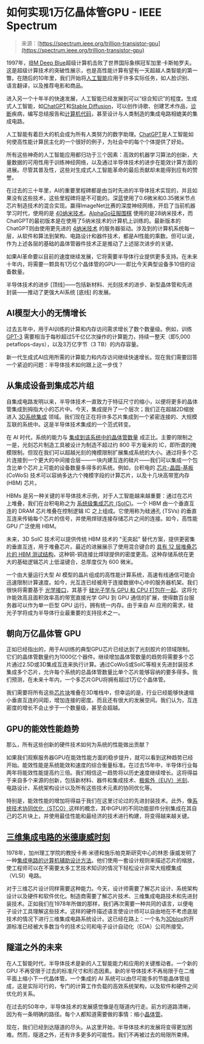 <!--yml

category: 未分类

date: 2024-05-29 12:44:52

-->

# 如何实现1万亿晶体管GPU - IEEE Spectrum

> 来源：[https://spectrum.ieee.org/trillion-transistor-gpu](https://spectrum.ieee.org/trillion-transistor-gpu)

1997年，[IBM Deep Blue](https://www.ibm.com/history/deep-blue)超级计算机击败了世界国际象棋冠军加里·卡斯帕罗夫。这是超级计算技术的突破性展示，也是高性能计算有望有一天超越人类智能的第一瞥。在随后的10年里，我们开始将[人工智能](https://spectrum.ieee.org/topic/artificial-intelligence/)应用于许多实际任务，如人脸识别、语言翻译，以及推荐电影和商品。

进入另一个十年半的快速发展，人工智能已经发展到可以“综合知识”的程度。生成式人工智能，如[ChatGPT](https://spectrum.ieee.org/tag/chatgpt)和[Stable Diffusion](https://spectrum.ieee.org/tag/stable-diffusion)，可以创作诗歌、创建艺术作品，[诊断](https://spectrum.ieee.org/chatgpt-medical-exam)疾病，编写总结报告和[计算机代码](https://github.com/features/copilot)，甚至设计与人类制造的集成电路相媲美的集成电路。

人工智能有着巨大的机会成为所有人类努力的数字助理。[ChatGPT](https://spectrum.ieee.org/tag/chatgpt)是人工智能如何使高性能计算民主化的一个很好的例子，为社会中的每个个体提供了好处。

所有这些神奇的人工智能应用都归功于三个因素：高效的机器学习算法的创新，大量数据的可用性用于训练神经网络，以及通过半导体技术的进步在能效计算方面的进展。尽管其普及性，这些对生成式人工智能革命的最后贡献却未能得到应有的赞誉。

在过去的三十年里，AI的重要里程碑都是由当时先进的半导体技术实现的，并且如果没有这些技术，这些里程碑将是不可能的。深蓝使用了0.6微米和0.35微米节点芯片制造技术的混合实现。赢得ImageNet比赛的深度神经网络，开启了当前机器学习时代，使用的是 [40纳米技术](https://www.techpowerup.com/gpu-specs/geforce-gtx-580.c270)。[AlphaGo征服围棋](https://spectrum.ieee.org/alphago-wins-match-against-top-go-player) 使用的是28纳米技术，而ChatGPT的最初版本是在使用了5纳米技术的计算机上训练的。最新版本的ChatGPT则由使用更先进的 [4纳米技术](https://www.tsmc.com/english/dedicatedFoundry/technology/logic/l_5nm) 的服务器驱动。涉及到的计算机系统每一层，从软件和算法到架构、电路设计和器件技术，都是AI性能的乘数。但可以说，作为上述各层的基础的晶体管器件技术正是推动了上述层次进步的关键。

如果AI革命要以目前的速度继续发展，它将需要半导体行业提供更多支持。在未来十年内，将需要一颗具有1万亿个晶体管的GPU——即比今天典型设备多10倍的设备数量。

半导体技术的进步 [顶线]——包括新材料、光刻技术的进步、新型晶体管和先进封装——推动了更强大AI系统 [底线] 的发展。

## AI模型大小的无情增长

过去五年中，用于AI训练的计算和内存访问需求增长了数个数量级。例如，训练 [GPT-3](https://spectrum.ieee.org/tag/gpt-3) 需要相当于每秒超过5千亿亿次操作的计算能力，持续一整天（即5,000 petaflops-days），以及3万亿字节（3 TB）的内存容量。

新一代生成式AI应用所需的计算能力和内存访问继续快速增长。现在我们需要回答一个紧迫的问题：半导体技术如何跟上这一步伐？

## 从集成设备到集成芯片组

自集成电路发明以来，半导体技术一直致力于特征尺寸的缩小，以便将更多的晶体管集成到拇指大小的芯片中。今天，集成提升了一个层次；我们正在超越2D缩放进入 [3D系统集成](https://spectrum.ieee.org/tag/3d-integration) 领域。我们现在正在将许多芯片集成到一个紧密连接的、大规模互联的系统中。这是半导体技术集成的一个范式转变。

在 AI 时代，系统的能力与 [集成到该系统中的晶体管数量](https://ieeexplore.ieee.org/stamp/stamp.jsp?arnumber=9063714) 成正比。主要的限制之一是，光刻芯片制造工具被设计为制造不超过约 800 平方毫米的 IC，即所谓的掩模限制。但现在我们可以超越光刻的掩模限制扩展集成系统的大小。通过将多个芯片连接到一个更大的中间接合层——一块内建互连的硅片——我们可以集成一个包含比单个芯片上可能的设备数量多得多的系统。例如，台积电的 [芯片-晶圆-基板](https://ieeexplore.ieee.org/document/9501649) (CoWoS) 技术可以容纳多达六个掩模字段的计算芯片，以及十几块高带宽内存 (HBM) 芯片。

HBMs 是另一种关键的半导体技术示例，对于人工智能越来越重要：通过在芯片上堆叠，我们在台积电称之为 [系统级集成芯片 (SoIC)](https://ieeexplore.ieee.org/document/8811194)。一个 HBM 由一个垂直互连的 DRAM 芯片堆叠在控制逻辑 IC 之上组成。它使用称为硅通孔 (TSVs) 的垂直互连来传输每个芯片的信号，并使用焊球连接存储芯片之间的连接。如今，高性能 GPU 广泛使用 HBM。

未来，3D SoIC 技术可以提供传统 HBM 技术的 "无突起" 替代方案，提供更密集的垂直互连，用于堆叠芯片。最近的进展展示了使用混合键合的 [具有 12 层堆叠芯片的 HBM 测试结构](https://ieeexplore.ieee.org/document/9265044)，这种铜-铜连接比焊球提供的密度更高。这种存储系统在更大的基础逻辑芯片上低温键合，总厚度仅为 600 微米。

一个由大量运行大型 AI 模型的晶片组成的高性能计算系统，高速有线通信可能会迅速限制计算速度。如今，光互连已经被用于连接数据中心中的服务器机架。我们很快将需要基于 [光学接口](https://ieeexplore.ieee.org/document/10195595)，其基于 [硅光子学与 GPU 和 CPU 打包在一起](https://spectrum.ieee.org/optical-interconnects)。这将允许能效高且面积效率高的带宽直接光学 GPU 到 GPU 通信的扩展，使得数百台服务器可以作为单一巨型 GPU 运行，拥有统一内存。由于来自 AI 应用的需求，硅光子学将成为半导体行业最重要的支持技术之一。

## 朝向万亿晶体管 GPU

正如已经指出的，用于AI训练的典型GPU芯片已经达到了光刻胶片的领域限制。它们的晶体管数量约为1000亿个器件。继续增加晶体管数量的趋势将需要多个芯片通过2.5D或3D集成互连来执行计算。通过CoWoS或SoIC等相关先进封装技术集成多个芯片，允许每个系统的总晶体管数量比单个芯片能够容纳的要多得多。我们预测，在未来十年内，一个多芯片GPU将拥有超过1万亿个晶体管。

我们需要将所有这些[芯片块](https://spectrum.ieee.org/tag/chiplets)堆叠在3D堆栈中，但幸运的是，行业已经能够快速缩小垂直互连的间距，增加连接的密度。而且还有很大的发展空间。我们认为，互连密度的增长不会止步于一个数量级，甚至会超越。

## GPU的能效性能趋势

那么，所有这些创新的硬件技术如何为系统的性能做出贡献？

如果我们观察服务器GPU在能效性能方面的稳步提升，就可以看到这种趋势已经开始。能效性能是系统能效和速度的综合衡量标准。在过去15年中，半导体行业每两年将能效性能提高约三倍。我们相信这一趋势将以历史速度继续增长。这将得益于来自多个来源的创新，包括新材料、器件和集成技术、[极紫外（EUV）光刻](https://spectrum.ieee.org/high-na-euv)、电路设计、系统架构设计以及所有这些技术元素的协同优化等。

特别是，能效性能的增加将得益于我们在这里讨论过的先进封装技术。此外，像[系统技术协同优化（STCO）](https://spectrum.ieee.org/stco-system-technology-cooptimization)这样的概念，其中GPU的不同功能部件分别集成在其自己的芯片块上，并使用最佳性能和最经济的技术进行构建，将变得越来越关键。

## [三维集成电路的米德康威时刻](https://spectrum.ieee.org/tag/chiplets)

1978年，加州理工学院的教授卡弗·米德和施乐帕克斯研究中心的林恩·康威发明了一种[集成电路的计算机辅助设计方法](https://ai.eecs.umich.edu/people/conway/VLSI/VLSIText/PP-V2/V2.pdf)。他们使用一套设计规则来描述芯片的缩放，使工程师可以在不需要太多工艺技术知识的情况下轻松设计非常大规模集成（VLSI）电路。

对于三维芯片设计同样需要这种能力。今天，设计师需要了解芯片设计、系统架构设计以及硬件和软件优化。制造商需要了解芯片技术、三维集成电路技术和先进封装技术。正如我们在1978年所做的那样，我们再次需要一种共同的语言，以便电子设计工具理解这些技术。这样的硬件描述语言使设计师可以自由地在不考虑底层技术的情况下进行三维集成电路系统设计。这已经在路上：一个名为[3Dblox](https://3dblox.org/)的开源标准已经被大多数当今的技术公司和电子设计自动化（EDA）公司所接受。

## 隧道之外的未来

在人工智能时代，半导体技术是新的人工智能能力和应用的关键推动者。一个新的 GPU 不再受限于过去的标准尺寸和形态因素。新的半导体技术不再局限于在二维平面上缩小下一代晶体管。一个集成的 AI 系统可以由尽可能多的节能晶体管组成，这是实际可行的，专门的计算工作负载的高效系统架构，以及软件和硬件之间优化的关系。

在过去的50年中，半导体技术的发展感觉像是在隧道内行走。前方的道路清晰，因为有一条明确的路径。每个人都知道需要做的事情：缩小[晶体管](https://spectrum.ieee.org/tag/transistor)。

现在，我们已经到达隧道的尽头。从这里开始，半导体技术的发展将变得更加困难。然而，隧道之外，还有许多更多的可能性。我们不再被过去的局限所束缚。

